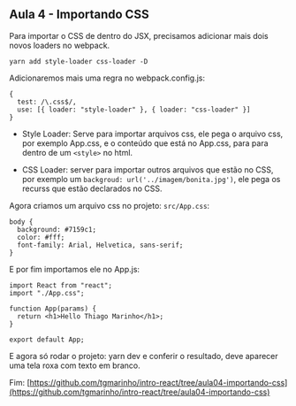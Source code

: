 ## Aula 4 - Importando CSS

Para importar o CSS de dentro do JSX, precisamos adicionar mais dois novos loaders no webpack.

```
yarn add style-loader css-loader -D
```

Adicionaremos mais uma regra no webpack.config.js:

```
{
  test: /\.css$/,
  use: [{ loader: "style-loader" }, { loader: "css-loader" }]
}
```

* Style Loader: Serve para importar arquivos css,  ele pega o arquivo css, por exemplo App.css, e o conteúdo que está no App.css, para para dentro de um `<style>` no html.

* CSS Loader: server para importar outros arquivos que estão no CSS, por exemplo um `backgroud: url('../imagem/bonita.jpg')`,  ele pega os recurss que estão declarados no CSS.

Agora criamos um arquivo css no projeto: `src/App.css`:

```
body {
  background: #7159c1;
  color: #fff;
  font-family: Arial, Helvetica, sans-serif;
}
```

E por fim importamos ele no App.js:

```
import React from "react";
import "./App.css";

function App(params) {
  return <h1>Hello Thiago Marinho</h1>;
}

export default App;
```

E agora só rodar o projeto: yarn dev e conferir  o resultado, deve aparecer uma tela roxa com texto em branco.

Fim: [https://github.com/tgmarinho/intro-react/tree/aula04-importando-css](https://github.com/tgmarinho/intro-react/tree/aula04-importando-css)